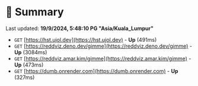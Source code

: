 # 📖 Summary
Last updated: **19/9/2024, 5:48:10 PG "Asia/Kuala_Lumpur"**

- `GET` [https://hst.ujol.dev](https://hst.ujol.dev) - **Up** (491ms)
- `GET` [https://reddviz.deno.dev/gimme](https://reddviz.deno.dev/gimme) - **Up** (3084ms)
- `GET` [https://reddviz.amar.kim/gimme](https://reddviz.amar.kim/gimme) - **Up** (473ms)
- `GET` [https://dumb.onrender.com](https://dumb.onrender.com) - **Up** (327ms)

